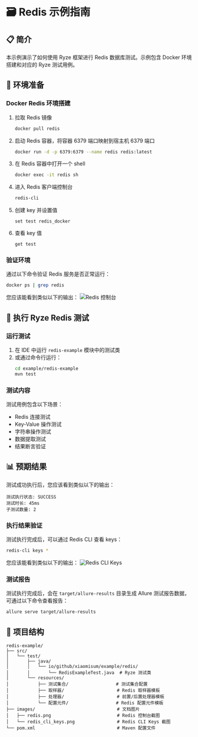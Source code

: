 # 🗃️ Redis 示例指南

## 📋 简介

本示例演示了如何使用 Ryze 框架进行 Redis 数据库测试。示例包含 Docker 环境搭建和对应的 Ryze 测试用例。

## 🚀 环境准备

### Docker Redis 环境搭建

1. 拉取 Redis 镜像
   ```bash
   docker pull redis
   ```

2. 启动 Redis 容器，将容器 6379 端口映射到宿主机 6379 端口
   ```bash
   docker run -d -p 6379:6379 --name redis redis:latest
   ```

3. 在 Redis 容器中打开一个 shell
   ```bash
   docker exec -it redis sh
   ```

4. 进入 Redis 客户端控制台
   ```bash
   redis-cli
   ```

5. 创建 key 并设置值
   ```
   set test redis_docker
   ```

6. 查看 key 值
   ```
   get test
   ```

### 验证环境

通过以下命令验证 Redis 服务是否正常运行：

```bash
docker ps | grep redis
```

您应该能看到类似以下的输出：
![Redis 控制台](images/redis.png)

## 🧪 执行 Ryze Redis 测试

### 运行测试

1. 在 IDE 中运行 `redis-example` 模块中的测试类
2. 或通过命令行运行：
   ```bash
   cd example/redis-example
   mvn test
   ```

### 测试内容

测试用例包含以下场景：

- Redis 连接测试
- Key-Value 操作测试
- 字符串操作测试
- 数据提取测试
- 结果断言验证

## 📊 预期结果

测试成功执行后，您应该看到类似以下的输出：

```
测试执行状态: SUCCESS
测试时长: 45ms
子测试数量: 2
```

### 执行结果验证

测试执行完成后，可以通过 Redis CLI 查看 keys：

```bash
redis-cli keys *
```

您应该能看到类似以下的输出：
![Redis CLI Keys](images/redis_cli_keys.png)

### 测试报告

测试执行完成后，会在 `target/allure-results` 目录生成 Allure 测试报告数据，可通过以下命令查看报告：

```bash
allure serve target/allure-results
```

## 📁 项目结构

```
redis-example/
├── src/
│   └── test/
│       ├── java/
│       │   └── io/github/xiaomisum/example/redis/
│       │       └── RedisExampleTest.java  # Ryze 测试类
│       └── resources/
│           ├── 测试集合/                  # 测试集合配置
│           ├── 取样器/                    # Redis 取样器模板
│           ├── 处理器/                    # 前置/后置处理器模板
│           └── 配置元件/                  # Redis 配置元件模板
├── images/                               # 文档图片
│   ├── redis.png                         # Redis 控制台截图
│   └── redis_cli_keys.png                # Redis CLI Keys 截图
└── pom.xml                               # Maven 配置文件
```